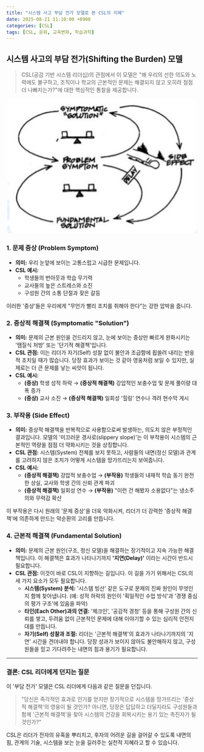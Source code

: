 ```yaml
---
title: "시스템 사고 부담 전가 모델로 본 CSL의 지혜"
date: 2025-08-21 11:10:00 +0900
categories: [CSL]
tags: [CSL, 문화, 교육변화, 학습과학]
---
```


## 시스템 사고의 부담 전가(Shifting the Burden) 모델

> CSL(공감 기반 시스템 리더십)의 관점에서 이 모델은 "왜 우리의 선한 의도와 노력에도 불구하고, 조직이나 학교의 근본적인 문제는 해결되지 않고 오히려 점점 더 나빠지는가?"에 대한 핵심적인 통찰을 제공합니다.

<p align="center">
  <img src="/assets/Burden.png" alt="관계" width="500">
</p>

### 1. 문제 증상 (Problem Symptom)

* **의미:** 우리 눈앞에 보이는 고통스럽고 시급한 문제입니다.
* **CSL 예시:**
    * 학생들의 번아웃과 학습 무기력
    * 교사들의 높은 스트레스와 소진
    * 구성원 간의 소통 단절과 잦은 갈등
    
이러한 '증상'들은 우리에게 "무언가 빨리 조치를 취해야 한다"는 강한 압박을 줍니다.

### 2. 증상적 해결책 (Symptomatic "Solution")

* **의미:** 문제의 근본 원인을 건드리지 않고, 눈에 보이는 증상만 빠르게 완화시키는 '땜질식 처방' 또는 '단기적 해결책'입니다.
* **CSL 관점:** 이는 리더가 자기(Self) 성찰 없이 불안과 조급함에 휩쓸려 내리는 반응적 조치일 때가 많습니다. 당장 효과가 보이는 것 같아 영웅처럼 보일 수 있지만, 실제로는 더 큰 문제를 낳는 씨앗이 됩니다.
* **CSL 예시:**
    * **(증상)** 학생 성적 하락 → **(증상적 해결책)** 강압적인 보충수업 및 문제 풀이량 대폭 증가
    * **(증상)** 교사 소진 → **(증상적 해결책)** 일회성 '힐링' 연수나 격려 현수막 게시

### 3. 부작용 (Side Effect)

* **의미:** 증상적 해결책을 반복적으로 사용함으로써 발생하는, 의도치 않은 부정적인 결과입니다. 모델의 '미끄러운 경사로(slippery slope)'는 이 부작용이 시스템의 근본적인 역량을 점점 더 약화시키는 것을 상징합니다.
* **CSL 관점:** 시스템(System) 전체를 보지 못하고, 사람들의 내면(정신 모델)과 관계를 고려하지 않은 조치가 어떻게 시스템을 망가뜨리는지 보여줍니다.
* **CSL 예시:**
    * **(증상적 해결책)** 강압적 보충수업 → **(부작용)** 학생들의 내재적 학습 동기 완전한 상실, 교사와 학생 간의 신뢰 관계 파괴
    * **(증상적 해결책)** 일회성 연수 → **(부작용)** "이런 건 해봤자 소용없다"는 냉소주의와 무력감 확산

이 부작용은 다시 원래의 '문제 증상'을 더욱 악화시켜, 리더가 더 강력한 '증상적 해결책'에 의존하게 만드는 악순환의 고리를 만듭니다.

### 4. 근본적 해결책 (Fundamental Solution)

* **의미:** 문제의 근본 원인(구조, 정신 모델)을 해결하는 장기적이고 지속 가능한 해결책입니다. 이 해결책은 효과가 나타나기까지 **'지연(Delay)'** 이라는 시간이 반드시 필요합니다.
* **CSL 관점:** 이것이 바로 CSL이 지향하는 길입니다. 이 길을 가기 위해서는 CSL의 세 가지 요소가 모두 필요합니다.
    * **시스템(System) 분석:** '시스템 빙산' 같은 도구로 문제의 진짜 원인이 무엇인지 함께 찾아냅니다. (예: 성적 하락의 원인이 '획일적인 수업 방식'과 '경쟁 중심의 평가 구조'에 있음을 파악)
    * **타인(Each Other)과의 연결:** '체크인', '공감적 경청' 등을 통해 구성원 간의 신뢰를 쌓고, 두려움 없이 근본적인 문제에 대해 이야기할 수 있는 심리적 안전지대를 만듭니다.
    * **자기(Self) 성찰과 조절:** 리더는 '근본적 해결책'의 효과가 나타나기까지의 '지연' 시간을 견뎌내야 합니다. 당장 성과가 보이지 않아도 불안해하지 않고, 구성원들을 믿고 기다려주는 내면의 힘과 용기가 필요합니다.

---

### 결론: CSL 리더에게 던지는 질문

이 '부담 전가' 모델은 CSL 리더에게 다음과 같은 질문을 던집니다.

> "당신은 즉각적인 효과로 인기를 얻지만 장기적으로 시스템을 망가뜨리는 '증상적 해결책'의 영웅이 될 것인가? 아니면, 당장은 답답하고 더딜지라도 구성원들과 함께 '근본적 해결책'을 찾아 시스템의 건강을 회복시키는 용기 있는 촉진자가 될 것인가?"

CSL은 리더가 전자의 유혹을 뿌리치고, 후자의 어려운 길을 걸어갈 수 있도록 내면의 힘, 관계의 기술, 시스템을 보는 눈을 길러주는 실천적 지혜라고 할 수 있습니다.
